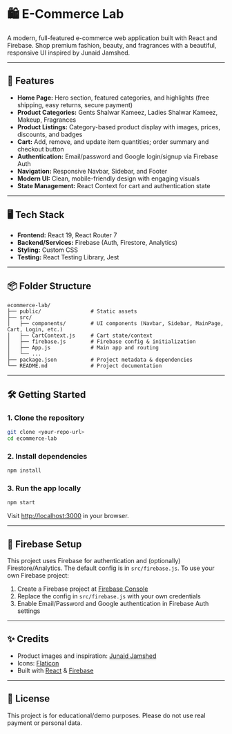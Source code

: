 # 🛍️ E-Commerce Lab

A modern, full-featured e-commerce web application built with React and Firebase. Shop premium fashion, beauty, and fragrances with a beautiful, responsive UI inspired by Junaid Jamshed.

---

## 🚀 Features

- **Home Page:** Hero section, featured categories, and highlights (free shipping, easy returns, secure payment)
- **Product Categories:** Gents Shalwar Kameez, Ladies Shalwar Kameez, Makeup, Fragrances
- **Product Listings:** Category-based product display with images, prices, discounts, and badges
- **Cart:** Add, remove, and update item quantities; order summary and checkout button
- **Authentication:** Email/password and Google login/signup via Firebase Auth
- **Navigation:** Responsive Navbar, Sidebar, and Footer
- **Modern UI:** Clean, mobile-friendly design with engaging visuals
- **State Management:** React Context for cart and authentication state

---

## 🖥️ Tech Stack

- **Frontend:** React 19, React Router 7
- **Backend/Services:** Firebase (Auth, Firestore, Analytics)
- **Styling:** Custom CSS
- **Testing:** React Testing Library, Jest

---

## 📦 Folder Structure

```
ecommerce-lab/
├── public/                # Static assets
├── src/
│   ├── components/        # UI components (Navbar, Sidebar, MainPage, Cart, Login, etc.)
│   ├── CartContext.js     # Cart state/context
│   ├── firebase.js        # Firebase config & initialization
│   ├── App.js             # Main app and routing
│   └── ...
├── package.json           # Project metadata & dependencies
└── README.md              # Project documentation
```

---

## 🛠️ Getting Started

### 1. **Clone the repository**
```bash
git clone <your-repo-url>
cd ecommerce-lab
```

### 2. **Install dependencies**
```bash
npm install
```

### 3. **Run the app locally**
```bash
npm start
```
Visit [http://localhost:3000](http://localhost:3000) in your browser.

---

## 🔑 Firebase Setup

This project uses Firebase for authentication and (optionally) Firestore/Analytics. The default config is in `src/firebase.js`. To use your own Firebase project:
1. Create a Firebase project at [Firebase Console](https://console.firebase.google.com/)
2. Replace the config in `src/firebase.js` with your own credentials
3. Enable Email/Password and Google authentication in Firebase Auth settings

---

## ✨ Credits

- Product images and inspiration: [Junaid Jamshed](https://www.junaidjamshed.com/)
- Icons: [Flaticon](https://www.flaticon.com/)
- Built with [React](https://reactjs.org/) & [Firebase](https://firebase.google.com/)

---

## 📄 License

This project is for educational/demo purposes. Please do not use real payment or personal data.
